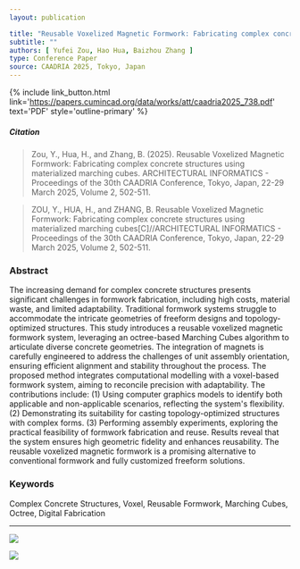 ```yaml
---
layout: publication

title: "Reusable Voxelized Magnetic Formwork: Fabricating complex concrete structures using materialized marching cubes"
subtitle: ""
authors: [ Yufei Zou, Hao Hua, Baizhou Zhang ]
type: Conference Paper
source: CAADRIA 2025, Tokyo, Japan
---
```


{% include link_button.html link='https://papers.cumincad.org/data/works/att/caadria2025_738.pdf' text='PDF' style='outline-primary' %}

##### Citation

> Zou, Y., Hua, H., and Zhang, B. (2025). Reusable Voxelized Magnetic Formwork: Fabricating complex concrete structures
> using materialized marching cubes. ARCHITECTURAL INFORMATICS - Proceedings of the 30th CAADRIA Conference, Tokyo, Japan, 22-29 March 2025, Volume 2, 502-511.

> ZOU, Y., HUA, H., and ZHANG, B. Reusable Voxelized Magnetic Formwork: Fabricating complex concrete structures using
> materialized marching cubes[C]//ARCHITECTURAL INFORMATICS - Proceedings of the 30th CAADRIA Conference, Tokyo, Japan, 22-29 March 2025, Volume 2, 502-511.

### Abstract

The increasing demand for complex concrete structures presents significant challenges in formwork fabrication, including
high costs, material waste, and limited adaptability. Traditional formwork systems struggle to accommodate the intricate
geometries of freeform designs and topology-optimized structures. This study introduces a reusable voxelized magnetic
formwork system, leveraging an octree-based Marching Cubes algorithm to articulate diverse concrete geometries. The
integration of magnets is carefully engineered to address the challenges of unit assembly orientation, ensuring
efficient alignment and stability throughout the process. The proposed method integrates computational modelling with a
voxel-based formwork system, aiming to reconcile precision with adaptability. The contributions include: (1) Using
computer graphics models to identify both applicable and non-applicable scenarios, reflecting the system's
flexibility. (2) Demonstrating its suitability for casting topology-optimized structures with complex forms. (3)
Performing assembly experiments, exploring the practical feasibility of formwork fabrication and reuse. Results reveal
that the system ensures high geometric fidelity and enhances reusability. The reusable voxelized magnetic formwork is a
promising alternative to conventional formwork and fully customized freeform solutions.

### Keywords

Complex Concrete Structures, Voxel, Reusable Formwork, Marching Cubes, Octree, Digital Fabrication

---

![](https://zbz-personal-1325539134.cos.ap-shanghai.myqcloud.com/image/fig%201.jpg)

![](https://zbz-personal-1325539134.cos.ap-shanghai.myqcloud.com/image/fig%205.jpg)